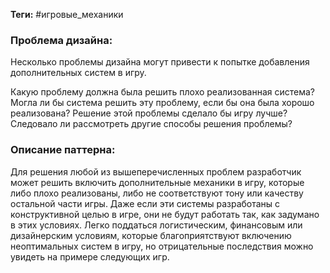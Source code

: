 **Теги:** #игровые_механики 
### Проблема дизайна:
Несколько проблемы дизайна могут привести к попытке добавления дополнительных систем в игру.

Какую проблему должна была решить плохо реализованная система? Могла ли бы система решить эту проблему, если бы она была хорошо реализована? Решение этой проблемы сделало бы игру лучше? Следовало ли рассмотреть другие способы решения проблемы?
### Описание паттерна:
Для решения любой из вышеперечисленных проблем разработчик может решить включить дополнительные механики в игру, которые либо плохо реализованы, либо не соответствуют тону или качеству остальной части игры. Даже если эти системы разработаны с конструктивной целью в игре, они не будут работать так, как задумано в этих условиях. Легко поддаться логистическим, финансовым или дизайнерским условиям, которые благоприятствуют включению неоптимальных систем в игру, но отрицательные последствия можно увидеть на примере следующих игр.
